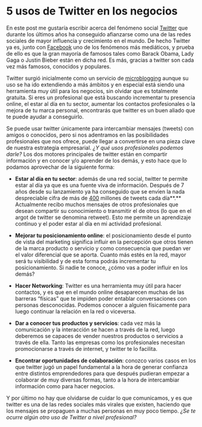 # 5 usos de Twitter en los negocios
En este post me gustaría escribir acerca del fenómeno social [Twitter][1] que durante los últimos años ha conseguido afianzarse como una de las redes sociales de mayor influencia y crecimiento en el mundo. De hecho Twitter ya es, junto con [Facebook][2] uno de los fenómenos más mediáticos, y prueba de ello es que la gran mayoría de famosos tales como Barack Obama, Lady Gaga o Justin Bieber están en dicha red. Es más, gracias a twitter son cada vez más famosos, conocidos y populares.

Twitter surgió inicialmente como un servicio de [microblogging][3] aunque su uso se ha ido extendiendo a más ámbitos y en especial está siendo una herramienta muy útil para los negocios, sin olvidar que es totalmente gratuita. Si eres un profesional que está buscando incrementar tu presencia online, el estar al día en tu sector, aumentar los contactos profesionales o la mejora de tu marca personal, encontrarás que twitter es un buen aliado que te puede ayudar a conseguirlo. 

Se puede usar twitter únicamente para intercambiar mensajes (tweets) con amigos o conocidos, pero si nos adentramos en las posibilidades profesionales que nos ofrece, puede llegar a convertirse en una pieza clave de nuestra estrategia empresarial.  *¿Y qué usos profesionales podemos darle?* Los dos motores principales de twitter están en compartir información y en conocer y/o aprender de los demás, y esto hace que lo podamos aprovechar de la siguiente forma:

- **Estar al día en tu sector**: además de una red social, twitter te permite estar al día ya que es una fuente viva de información. Después de 7 años desde su lanzamiento ya ha conseguido que se envíen la nada despreciable cifra de más de [400][4] millones de tweets cada día**.** Actualmente recibo muchos mensajes de otros profesionales que desean compartir su conocimiento o transmitir el de otros (lo que en el argot de twitter se denomina retweet). Esto me permite un aprendizaje continuo y el poder estar al día en mi actividad profesional.


- **Mejorar tu posicionamiento online**: el posicionamiento desde el punto de vista del marketing significa influir en la percepción que otros tienen de la marca producto o servicio y como consecuencia que puedan ver el  valor diferencial que se aporta. Cuanto más estés en la red, mayor será tu visibilidad y de esta forma podrás incrementar tu posicionamiento. Si nadie te conoce, ¿cómo vas a poder influir en los demás?


- **Hacer Networking**: Twitter es una herramienta muy útil para hacer contactos, y es que en el mundo online desaparecen muchas de las barreras “físicas” que te impiden poder entablar conversaciones con personas desconocidas. Podemos conocer a alguien físicamente para luego continuar la relación en la red o viceversa.


- **Dar a conocer tus productos y servicios**: cada vez más la comunicación y la interacción se hacen a través de la red, luego deberemos se capaces de vender nuestros productos o servicios a través de ella.  Tanto las empresas como los profesionales necesitan promocionarse a través de internet, y twitter te lo facilita.


- **Encontrar oportunidades de colaboración**: conozco varios casos en los que twitter jugó un papel fundamental a la hora de generar confianza entre distintos emprendedores para que después pudieran empezar a colaborar de muy diversas formas, tanto a la hora de intercambiar información como para hacer negocios.

Y por último no hay que olvidarse de cuidar lo que comunicamos, y es que twitter es una de las redes sociales más virales que existen, haciendo que los mensajes se propaguen a muchas personas en muy poco tiempo. *¿Se te ocurre algún otro uso de Twitter a nivel profesional?*

[1]:	http://www.twitter.com/
[2]:	http://www.facebook.com/
[3]:	http://es.wikipedia.org/wiki/Microblogging
[4]:	http://www.bbc.co.uk/news/technology-21856714